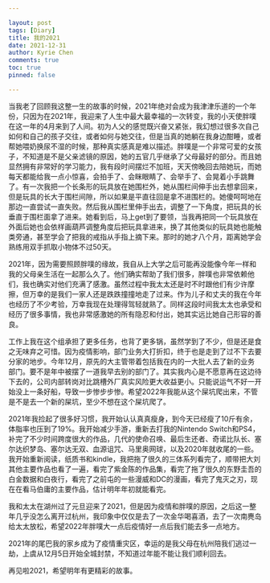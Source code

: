 ```yaml
---

layout: post
tags: [Diary]
title: 我的2021
date: 2021-12-31
author: Kyrie Chen
comments: true
toc: true
pinned: false

---
```


当我老了回顾我这整一生的故事的时候，2021年绝对会成为我津津乐道的一个年份，只因为在2021年，我迎来了人生中最大最幸福的一次转变，我的小天使胖噗在这一年的4月来到了人间。初为人父的感觉既兴奋又紧张，我幻想过很多次自己如何和自己的孩子交往，或者如何与她交往，但是当真的她躺在我身边酣睡，或者帮她喂奶换尿不湿的时候，那种真实感真是难以描述。胖噗是一个非常可爱的女孩子，不知道是不是父亲滤镜的原因，她的五官几乎继承了父母最好的部分。而且她显然拥有非常好的学习能力，我有段时间摆烂不加班，天天傍晚回去陪她玩，而她每天都能给我一点小惊喜，会拍手了、会眯眼睛了、会举手了、会晃着小手跳舞了。有一次我把一个长条形的玩具放在她围栏外，她从围栏间伸手出去想拿回来，但是玩具的长大于围栏间隙，所以如果是平直往回是拿不进围栏的。她傻呵呵地在那边一直尝试一直失败。然后我从围栏里伸手出去，调整了一下角度，把玩具的长垂直于围栏面拿了进来。她看到后，马上get到了要领，当我再把同一个玩具放在外面后她也会依样画葫芦调整角度后把玩具拿进来，换了其他类似的玩具她也能触类旁通，甚至学会了把我的戒指从手指上摘下来。那时的她才八个月，距离她学会熟练用双手抓取小物体不过50天。

2021年，因为需要照顾胖噗的缘故，我自从上大学之后可能再没能像今年一样和我的父母亲生活在一起那么久了。他们确实帮助了我们很多，胖噗也非常依赖他们，我也确实对他们充满了感激。虽然过程中我太太还是时不时跟他们有少许摩擦，但万幸的是我们一家人还是跌跌撞撞地走了过来。作为儿子和丈夫的我在今年也经历了不少考验，万幸我现在处理得驾轻就熟了。同样这段时间我太太也承受和经历了很多事情，我也非常感激她的所有隐忍和付出，她其实远比她自己形容的善良。

工作上我在这个组承担了更多任务，也背了更多锅，虽然学到了不少，但是还是食之无味弃之可惜。因为疫情影响，部门业务大打折扣，终于也是走到了过不下去要分家的地步。今年12月，原先的大主管带着包括我在内的一大批人去了新的业务部门。要不是年中被摆了一道我早去别的部门了。其实我内心是不愿意再在这边待下去的，公司内部转岗对比跳槽外厂真实风险更大收益更小。只能说运气不好一开始没上一条好船，导致一步惨步步惨。希望2022年我能从这个屎坑爬出来，不管是不是去一个新的屎坑，至少不想在这个屎坑爬了。

2021年我捡起了很多好习惯，我开始认认真真瘦身，到今天已经瘦了10斤有余，体脂率也压到了19%。我开始减少手游，重新去打我的Nintendo Switch和PS4，补完了不少时间跨度很大的作品，几代的使命召唤、最后生还者、奇诺比队长、塞尔达织梦岛、塞尔达无双、血源诅咒、马里奥网球，以及2020年就收尾的一些。我开始重新阅读，纸质书和kindle，我把拖了很久的三体系列看完了，顺带把大刘其他主要作品也看了一遍，看完了紫金陈的作品集，看完了拖了很久的东野圭吾的白金数据和白夜行，看完了之前屯的一些漫威和DC的漫画，看完了鬼灭之刃，现在在看马伯庸的主要作品，估计明年年初就能看完。

我和太太在湖州过了元旦迎来了2021，但是因为疫情和胖噗的原因，之后这一整年几乎没怎么离开过杭州，我印象中仅仅是去了一次金华喝喜酒，去了一次南麂岛给太太放松，希望2022年胖噗大一点后疫情好一点后我们能去多一点地方。

2021年的尾巴我的家乡成为了疫情重灾区，幸运的是我父母在杭州陪我们逃过一劫，上虞从12月5日开始全城封禁，不知道过年能不能让我们顺利回去。

再见啦2021，希望明年有更精彩的故事。
